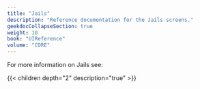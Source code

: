 ```yaml
---
title: "Jails"
description: "Reference documentation for the Jails screens."
geekdocCollapseSection: true
weight: 10
book: "UIReference"
volume: "CORE"
---
```


For more information on Jails see:

{{< children depth="2" description="true" >}} 
